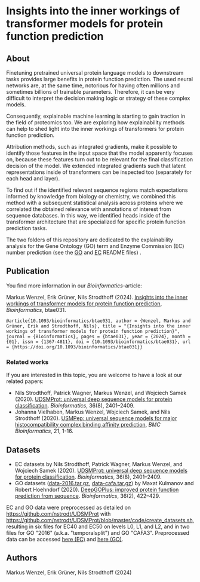 # Insights into the inner workings of transformer models for protein function prediction

## About 

Finetuning pretrained universal protein language models to downstream tasks provides large benefits in protein function prediction.
The used neural networks are, at the same time, notorious for having often millions and sometimes billions of trainable parameters.
Therefore, it can be very difficult to interpret the decision making logic or strategy of these complex models. 

Consequently, explainable machine learning is starting to gain traction in the field of proteomics too.
We are exploring how explainability methods can help to shed light into the inner workings of transformers for protein function prediction.

Attribution methods, such as integrated gradients, make it possible to identify those features in the input space that the model apparently focuses on, because these features turn out to be relevant for the final classification decision of the model.
We extended integrated gradients such that latent representations inside of transformers can be inspected too (separately for each head and layer).

To find out if the identified relevant sequence regions match expectations informed by knowledge from biology or chemistry, we combined this method with a subsequent statistical analysis across proteins where we correlated the obtained relevance with annotations of interest from sequence databases.
In this way, we identified heads inside of the transformer architecture that are specialized for specific protein function prediction tasks. 

The two folders of this repository are dedicated to the explainability analysis for the Gene Ontology (GO) term and Enzyme Commission (EC) number prediction (see the [GO](go/README.md) and [EC](ec/README.md) README files) .

## Publication

You find more information in our _Bioinformatics_-article:

Markus Wenzel, Erik Grüner, Nils Strodthoff (2024). [Insights into the inner workings of transformer models for protein function prediction](https://doi.org/10.1093/bioinformatics/btae031), _Bioinformatics_, btae031.
    
    @article{10.1093/bioinformatics/btae031, author = {Wenzel, Markus and Grüner, Erik and Strodthoff, Nils}, title = "{Insights into the inner workings of transformer models for protein function prediction}", journal = {Bioinformatics}, pages = {btae031}, year = {2024}, month = {01}, issn = {1367-4811}, doi = {10.1093/bioinformatics/btae031}, url = {https://doi.org/10.1093/bioinformatics/btae031}}

### Related works

If you are interested in this topic, you are welcome to have a look at our related papers:
* Nils Strodthoff, Patrick Wagner, Markus Wenzel, and Wojciech Samek (2020). [UDSMProt: universal deep sequence models for protein classification](https://doi.org/10.1093/bioinformatics/btaa003). _Bioinformatics_, 36(8), 2401–2409.
* Johanna Vielhaben, Markus Wenzel, Wojciech Samek, and Nils Strodthoff (2020). [USMPep: universal sequence models for major histocompatibility complex binding affinity prediction](https://doi.org/10.1186/s12859-020-03631-1), _BMC Bioinformatics_, 21, 1-16.

## Datasets

* EC datasets by Nils Strodthoff, Patrick Wagner, Markus Wenzel, and Wojciech Samek (2020). [UDSMProt: universal deep sequence models for protein classification](https://doi.org/10.1093/bioinformatics/btaa003). _Bioinformatics_, 36(8), 2401–2409.
* GO datasets ([data-2016.tar.gz](https://deepgo.cbrc.kaust.edu.sa/data/data-2016.tar.gz), [data-cafa.tar.gz](https://deepgo.cbrc.kaust.edu.sa/data/data-cafa.tar.gz)) by Maxat Kulmanov and Robert Hoehndorf (2020). [DeepGOPlus: improved protein function prediction from sequence](https://doi.org/10.1093/bioinformatics/btz595). _Bioinformatics_, 36(2), 422–429.

EC and GO data were preprocessed as detailed on <https://github.com/nstrodt/UDSMProt> with <https://github.com/nstrodt/UDSMProt/blob/master/code/create_datasets.sh>, resulting in six files for EC40 and EC50 on levels L0, L1, and L2, and in two files for GO "2016" (a.k.a. "temporalsplit") and GO "CAFA3". Preprocessed data can be accessed [here (EC)](https://datacloud.hhi.fraunhofer.de/s/odHaAoLyTyq4GjL) and [here (GO)](https://datacloud.hhi.fraunhofer.de/s/px6CMpMp3HzAtjE).

## Authors

Markus Wenzel, Erik Grüner, Nils Strodthoff (2024)



